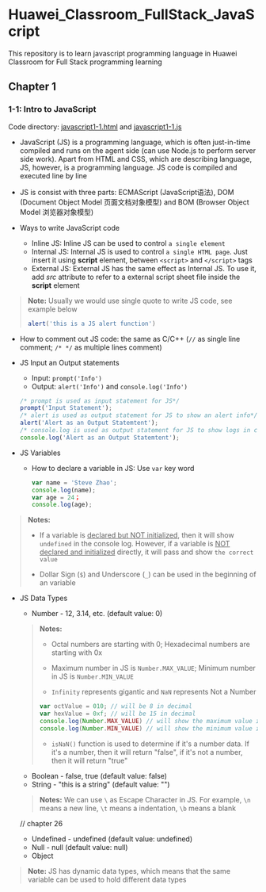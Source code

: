 # Huawei_Classroom_FullStack_JavaScript
This repository is to learn javascript programming language in Huawei Classroom for Full Stack programming learning

## Chapter 1
### 1-1: Intro to JavaScript
Code directory: [javascript1-1.html](https://github.com/SteveZhao13/Huawei_Classroom_FullStack_JavaScript/blob/master/javascript1-1.html) and [javascript1-1.js](https://github.com/SteveZhao13/Huawei_Classroom_FullStack_JavaScript/blob/master/javascript1-1.js)

* JavaScript (JS) is a programming language, which is often just-in-time compiled and runs on the agent side (can use Node.js to perform server side work). Apart from HTML and CSS, which are describing language, JS, however, is a programming language. JS code is compiled and executed line by line

* JS is consist with three parts: ECMAScript (JavaScript语法), DOM (Document Object Model 页面文档对象模型) and BOM (Browser Object Model 浏览器对象模型)

* Ways to write JavaScript code
    * Inline JS: Inline JS can be used to control `a single element`
    * Internal JS: Internal JS is used to control `a single HTML page`. Just insert it using **script** element, between `<script>` and `</script>` tags
    * External JS: External JS has the same effect as Internal JS. To use it, add *src* attribute to refer to a external script sheet file inside the **script** element

> **Note:** Usually we would use single quote to write JS code, see example below
> ```javascript
> alert('this is a JS alert function')
> ```

* How to comment out JS code: the same as C/C++ (`//` as single line comment; `/* */` as multiple lines comment)

* JS Input an Output statements
    * Input: `prompt('Info')`
    * Output: `alert('Info')` and `console.log('Info')`
    ```javascript
    /* prompt is used as input statement for JS*/
    prompt('Input Statement');
    /* alert is used as output statement for JS to show an alert info*/
    alert('Alert as an Output Statemtent');
    /* console.log is used as output statement for JS to show logs in console*/
    console.log('Alert as an Output Statemtent');
    ```

* JS Variables
    * How to declare a variable in JS: Use `var` key word
        ```javascript
        var name = 'Steve Zhao';
        console.log(name);
        var age = 24；
        console.log(age);
        ```
> **Notes:** 
>
> * If a variable is <u>declared but NOT initialized</u>, then it will show `undefined` in the console log. However, if a variable is <u>NOT declared and initialized</u> directly, it will pass and show `the correct value`
>
> * Dollar Sign (`$`) and Underscore (`_`) can be used in the beginning of an variable

* JS Data Types
    * Number - 12, 3.14, etc. (default value: 0)
    
    > **Notes:** 
    >
    > * Octal numbers are starting with 0; Hexadecimal numbers are starting with 0x
    >
    > * Maximum number in JS is `Number.MAX_VALUE`; Minimum number in JS is `Number.MIN_VALUE`
    >
    > * `Infinity` represents gigantic and `NaN` represents Not a Number 
    > ```javascript
    > var octValue = 010; // will be 8 in decimal
    > var hexValue = 0xf; // will be 15 in decimal
    > console.log(Number.MAX_VALUE) // will show the maximum value in JS
    > console.log(Number.MIN_VALUE) // will show the minimum value in JS
    > ```
    >
    > * `isNaN()` function is used to determine if it's a number data. If it's a number, then it will return "false", if it's not a number, then it will return "true"
    
    * Boolean - false, true (default value: false)
    * String - "this is a string" (default value: "")
    
    > **Notes:** We can use `\` as Escape Character in JS. For example, `\n` means a new line, `\t` means a indentation, `\b` means a blank
    
    // chapter 26
    
    * Undefined - undefined (default value: undefined)
    * Null - null (default value: null)
    * Object
    
> **Note:** JS has dynamic data types, which means that the same variable can be used to hold different data types
